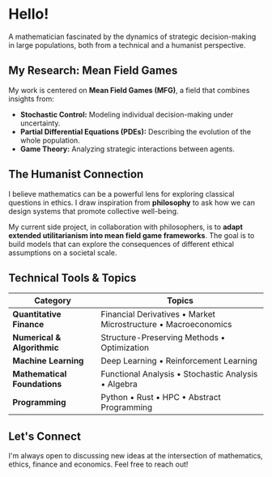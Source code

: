 #  Hello! 

A mathematician fascinated by the dynamics of strategic decision-making in large populations, both from a technical and a humanist perspective.


##  My Research: Mean Field Games

My work is centered on **Mean Field Games (MFG)**, a field that combines insights from:
* **Stochastic Control:** Modeling individual decision-making under uncertainty.
* **Partial Differential Equations (PDEs):** Describing the evolution of the whole population.
* **Game Theory:** Analyzing strategic interactions between agents.

##  The Humanist Connection

I believe mathematics can be a powerful lens for exploring classical questions in ethics. I draw inspiration from **philosophy** to ask how we can design systems that promote collective well-being.

My current side project, in collaboration with philosophers, is to **adapt extended utilitarianism into mean field game frameworks**. The goal is to build models that can explore the consequences of different ethical assumptions on a societal scale.

##  Technical Tools & Topics

| Category                  | Topics                                                              |
| ------------------------- | ------------------------------------------------------------------- |
| **Quantitative Finance** | Financial Derivatives • Market Microstructure • Macroeconomics      |
| **Numerical & Algorithmic** | Structure-Preserving Methods • Optimization                                    |
| **Machine Learning** | Deep Learning • Reinforcement Learning                              |
| **Mathematical Foundations**| Functional Analysis • Stochastic Analysis • Algebra                         |
| **Programming**  | Python • Rust • HPC • Abstract Programming |


## Let's Connect

I'm always open to discussing new ideas at the intersection of mathematics, ethics, finance and economics. Feel free to reach out!

